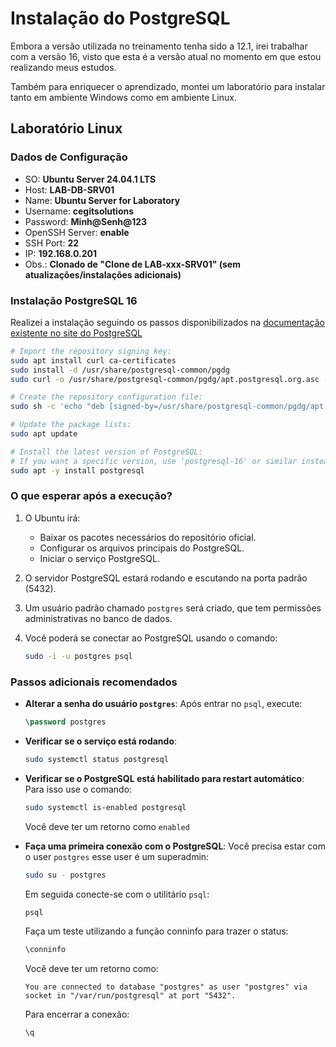 # Instalação do PostgreSQL

Embora a versão utilizada no treinamento tenha sido a 12.1, irei trabalhar com a versão 16, visto que esta é a versão atual no momento em que estou realizando meus estudos.

Também para enriquecer o aprendizado, montei um laboratório para instalar tanto em ambiente Windows como em ambiente Linux.

## Laboratório Linux

### Dados de Configuração

- SO: **Ubuntu Server 24.04.1 LTS**
- Host: **LAB-DB-SRV01**
- Name: **Ubuntu Server for Laboratory**
- Username: **cegitsolutions**
- Password: **Minh@Senh@123**
- OpenSSH Server: **enable**
- SSH Port: **22**
- IP: **192.168.0.201**
- Obs.: **Clonado de "Clone de LAB-xxx-SRV01" (sem atualizações/instalações adicionais)**

### Instalação PostgreSQL 16

Realizei a instalação seguindo os passos disponibilizados na [documentação existente no site do PostgreSQL](https://www.postgresql.org/download/linux/ubuntu/)

```bash
# Import the repository signing key:
sudo apt install curl ca-certificates
sudo install -d /usr/share/postgresql-common/pgdg
sudo curl -o /usr/share/postgresql-common/pgdg/apt.postgresql.org.asc --fail https://www.postgresql.org/media/keys/ACCC4CF8.asc

# Create the repository configuration file:
sudo sh -c 'echo "deb [signed-by=/usr/share/postgresql-common/pgdg/apt.postgresql.org.asc] https://apt.postgresql.org/pub/repos/apt $(lsb_release -cs)-pgdg main" > /etc/apt/sources.list.d/pgdg.list'

# Update the package lists:
sudo apt update

# Install the latest version of PostgreSQL:
# If you want a specific version, use 'postgresql-16' or similar instead of 'postgresql'
sudo apt -y install postgresql
```

### O que esperar após a execução?

1. O Ubuntu irá:
   - Baixar os pacotes necessários do repositório oficial.
   - Configurar os arquivos principais do PostgreSQL.
   - Iniciar o serviço PostgreSQL.

2. O servidor PostgreSQL estará rodando e escutando na porta padrão (5432).

3. Um usuário padrão chamado `postgres` será criado, que tem permissões administrativas no banco de dados.

4. Você poderá se conectar ao PostgreSQL usando o comando:

   ```bash
   sudo -i -u postgres psql
   ```

### Passos adicionais recomendados

- **Alterar a senha do usuário `postgres`**:
  Após entrar no `psql`, execute:

  ```sql
  \password postgres
  ```

- **Verificar se o serviço está rodando**:

  ```bash
  sudo systemctl status postgresql
  ```

- **Verificar se o PostgreSQL está habilitado para restart automático**:
  Para isso use o comando:

  ```bash
  sudo systemctl is-enabled postgresql
  ```

  Você deve ter um retorno como `enabled`

- **Faça uma primeira conexão com o PostgreSQL**:
  Você precisa estar com o user `postgres` esse user é um superadmin:

  ```bash
  sudo su - postgres
  ```

  Em seguida conecte-se com o utilitário `psql`:

  ```bash
  psql
  ```

  Faça um teste utilizando a função conninfo para trazer o status:

  ```bash
  \conninfo
  ```

  Você deve ter um retorno como:
  
  ```text
  You are connected to database "postgres" as user "postgres" via socket in "/var/run/postgresql" at port "5432".
  ```

  Para encerrar a conexão:

  ```sql
  \q
  ```
